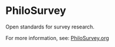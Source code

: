 PhiloSurvey
===========

Open standards for survey research.

For more information, see: [PhiloSurvey.org](http://philosurvey.org/ "PhiloSurvey")